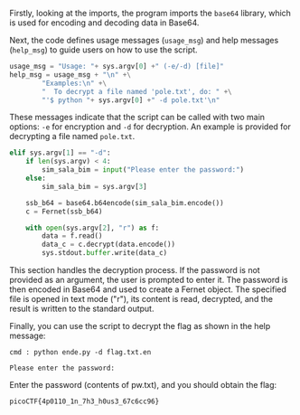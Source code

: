 Firstly, looking at the imports, the program imports the `base64` library, which is used for encoding and decoding data in Base64.

Next, the code defines usage messages (`usage_msg`) and help messages (`help_msg`) to guide users on how to use the script.

```python
usage_msg = "Usage: "+ sys.argv[0] +" (-e/-d) [file]"
help_msg = usage_msg + "\n" +\
        "Examples:\n" +\
        "  To decrypt a file named 'pole.txt', do: " +\
        "'$ python "+ sys.argv[0] +" -d pole.txt'\n"

```
These messages indicate that the script can be called with two main options: `-e` for encryption and `-d` for decryption. An example is provided for decrypting a file named `pole.txt`.

```python
elif sys.argv[1] == "-d":
    if len(sys.argv) < 4:
        sim_sala_bim = input("Please enter the password:")
    else:
        sim_sala_bim = sys.argv[3]

    ssb_b64 = base64.b64encode(sim_sala_bim.encode())
    c = Fernet(ssb_b64)

    with open(sys.argv[2], "r") as f:
        data = f.read()
        data_c = c.decrypt(data.encode())
        sys.stdout.buffer.write(data_c)
```
This section handles the decryption process. If the password is not provided as an argument, the user is prompted to enter it. The password is then encoded in Base64 and used to create a Fernet object. The specified file is opened in text mode ("r"), its content is read, decrypted, and the result is written to the standard output.

Finally, you can use the script to decrypt the flag as shown in the help message:

```
cmd : python ende.py -d flag.txt.en

Please enter the password:
```

Enter the password (contents of pw.txt), and you should obtain the flag:

    picoCTF{4p0110_1n_7h3_h0us3_67c6cc96}